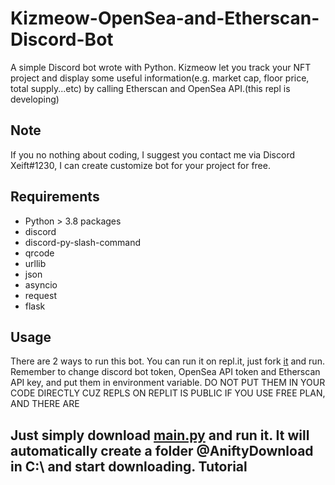# Kizmeow-OpenSea-and-Etherscan-Discord-Bot
A simple Discord bot wrote with Python. Kizmeow let you track your NFT project and display some useful information(e.g. market cap, floor price, total supply...etc) by calling Etherscan and OpenSea API.(this repl is developing)

Note
-----------------
If you no nothing about coding, I suggest you contact me via Discord Xeift#1230, I can create customize bot for your project for free.

Requirements
-----------------
+ Python > 3.8
packages
+ discord
+ discord-py-slash-command
+ qrcode
+ urllib
+ json
+ asyncio
+ request
+ flask

Usage
-----------------
There are 2 ways to run this bot.
You can run it on repl.it, just fork [it](https://replit.com/@Kizmeow-NFT-Tracker) and run. Remember to change discord bot token, OpenSea API token and Etherscan API key, and put them in environment variable. DO NOT PUT THEM IN YOUR CODE DIRECTLY CUZ REPLS ON REPLIT IS PUBLIC IF YOU USE FREE PLAN, AND THERE ARE 

Just simply download [main.py](https://github.com/Xeift/Anifty-HQ-Image-Downloader/archive/refs/heads/main.zip) and run it. It will automatically create a folder **@AniftyDownload** in C:\ and start downloading.
Tutorial
-----------------

